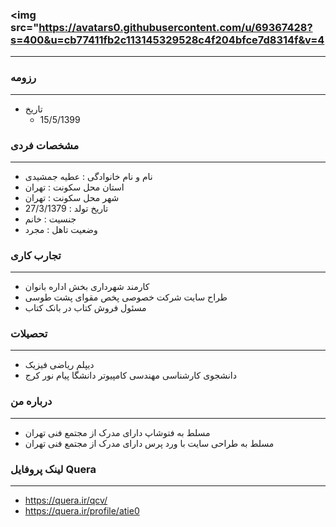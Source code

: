 ### <img src="https://avatars0.githubusercontent.com/u/69367428?s=400&u=cb77411fb2c113145329528c4f204bfce7d8314f&v=4

---

### رزومه

---

+ تاریخ
  - 15/5/1399

### مشخصات فردی

---

+ نام و نام خانوادگی : عطیه جمشیدی
+ استان محل سکونت : تهران 
+ شهر محل سکونت : تهران
+ تاریخ تولد : 27/3/1379
+ جنسیت : خانم
+ وضعیت تاهل : مجرد

### تجارب کاری

---

+ کارمند شهرداری بخش اداره بانوان
+ طراح سایت شرکت خصوصی پخص مقوای پشت طوسی
+ مسئول فروش کتاب در بانک کتاب
  
### تحصیلات

---

+ دیپلم ریاضی فیزیک
+ دانشجوی کارشناسی مهندسی کامپیوتر دانشگا پیام نور کرج

### درباره من

---

+ مسلط به فتوشاپ دارای مدرک از مجتمع فنی تهران
+ مسلط به طراحی سایت با ورد پرس دارای مدرک از مجتمع فنی تهران
  
### لینک پروفایل Quera

---

+ https://quera.ir/qcv/
+ https://quera.ir/profile/atie0
